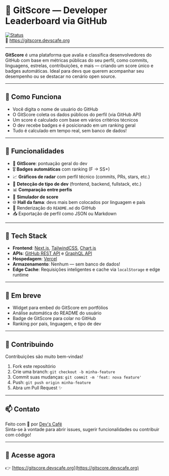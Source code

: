 # 🚀 GitScore — Developer Leaderboard via GitHub  
[![Status](https://img.shields.io/badge/status-active-brightgreen.svg)](#)  
🔗 https://gitscore.devscafe.org

---

**GitScore** é uma plataforma que avalia e classifica desenvolvedores do GitHub com base em métricas públicas do seu perfil, como commits, linguagens, estrelas, contribuições, e mais — criando um score único e badges automáticas. Ideal para devs que querem acompanhar seu desempenho ou se destacar no cenário open source.

---

## 🧠 Como Funciona

- Você digita o nome de usuário do GitHub  
- O GitScore coleta os dados públicos do perfil (via GitHub API)  
- Um score é calculado com base em vários critérios técnicos  
- O dev recebe badges e é posicionado em um ranking geral  
- Tudo é calculado em tempo real, sem banco de dados!

---

## 🏅 Funcionalidades

- 🔢 **GitScore**: pontuação geral do dev
- 🎖️ **Badges automáticas** com ranking (F → SS+)
- 📈 **Gráficos de radar** com perfil técnico (commits, PRs, stars, etc.)
- 🧩 **Detecção de tipo de dev** (frontend, backend, fullstack, etc.)
- 📊 **Comparação entre perfis**
- 🧪 **Simulador de score**
- 🌐 **Hall da fama**: devs mais bem colocados por linguagem e país
- 📝 Renderização do `README.md` do GitHub
- 📤 Exportação de perfil como JSON ou Markdown

---

## 🧩 Tech Stack

- **Frontend**: [Next.js](https://nextjs.org/), [TailwindCSS](https://tailwindcss.com/), [Chart.js](https://www.chartjs.org/)
- **APIs**: [GitHub REST API](https://docs.github.com/en/rest) e [GraphQL API](https://docs.github.com/en/graphql)
- **Hospedagem**: [Vercel](https://vercel.com/)
- **Armazenamento**: Nenhum — sem banco de dados!
- **Edge Cache**: Requisições inteligentes e cache via `localStorage` e edge runtime

---

## 🧪 Em breve

- Widget para embed do GitScore em portfólios
- Análise automática do README do usuário
- Badge de GitScore para colar no GitHub
- Ranking por país, linguagem, e tipo de dev

---

## 🤝 Contribuindo

Contribuições são muito bem-vindas!

1. Fork este repositório
2. Crie uma branch: `git checkout -b minha-feature`
3. Commit suas mudanças: `git commit -m 'feat: nova feature'`
4. Push: `git push origin minha-feature`
5. Abra um Pull Request ✨

---

## 📫 Contato

Feito com 💙 por [Dev's Café](https://devscafe.org)  
Sinta-se à vontade para abrir issues, sugerir funcionalidades ou contribuir com código!

---

## 🔗 Acesse agora

👉 [https://gitscore.devscafe.org](https://gitscore.devscafe.org)